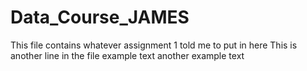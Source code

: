 # Data_Course_JAMES

This file contains whatever assignment 1 told me to put in here
This is another line in the file
example text
another example text
